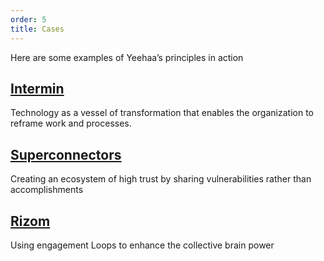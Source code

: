 ```yaml
---
order: 5
title: Cases
---
```


Here are some examples of Yeehaa’s principles in action

## [Intermin](../Cases/Intermin.md)

<Card title="Intermin">
	Technology as a vessel of transformation that enables the organization to reframe work and processes.
</Card>

## [Superconnectors](../Cases/Superconnectors.md)

<Card title="Superconnectors">
	Creating an ecosystem of high trust by sharing vulnerabilities rather than accomplishments
</Card>

## [Rizom](../Cases/Rizom.md)

<Card title="Rizom">
	Using engagement Loops to enhance the collective brain power
</Card>
